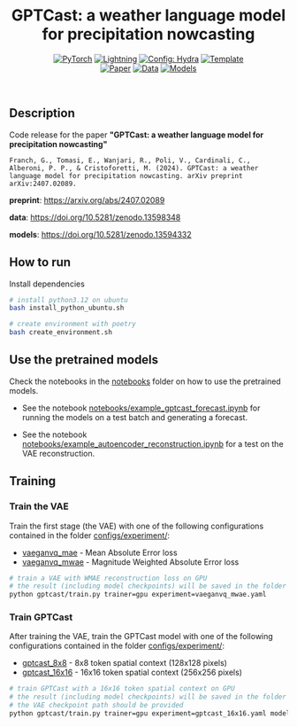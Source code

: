 <div align="center">

# GPTCast: a weather language model for precipitation nowcasting

<a href="https://pytorch.org/get-started/locally/"><img alt="PyTorch" src="https://img.shields.io/badge/PyTorch-ee4c2c?logo=pytorch&logoColor=white"></a>
<a href="https://pytorchlightning.ai/"><img alt="Lightning" src="https://img.shields.io/badge/-Lightning-792ee5?logo=pytorchlightning&logoColor=white"></a>
<a href="https://hydra.cc/"><img alt="Config: Hydra" src="https://img.shields.io/badge/Config-Hydra-89b8cd"></a>
<a href="https://github.com/ashleve/lightning-hydra-template"><img alt="Template" src="https://img.shields.io/badge/-Lightning--Hydra--Template-017F2F?style=flat&logo=github&labelColor=gray"></a><br>
[![Paper](http://img.shields.io/badge/paper-arxiv.2407.02089-B31B1B.svg)](https://arxiv.org/abs/2407.02089)
[![Data](http://img.shields.io/badge/Data-Zenodo-4b44ce.svg)](https://doi.org/10.5281/zenodo.13598348)
[![Models](http://img.shields.io/badge/Models-Zenodo-4b44ce.svg)](https://doi.org/10.5281/zenodo.13594332)

</div>

<br>

## Description

Code release for the paper <b>"GPTCast: a weather language model for precipitation nowcasting"</b>

```
Franch, G., Tomasi, E., Wanjari, R., Poli, V., Cardinali, C., Alberoni, P. P., & Cristoforetti, M. (2024). GPTCast: a weather language model for precipitation nowcasting. arXiv preprint arXiv:2407.02089.
```

<b>preprint</b>: https://arxiv.org/abs/2407.02089

<b>data</b>: https://doi.org/10.5281/zenodo.13598348

<b>models</b>: https://doi.org/10.5281/zenodo.13594332


## How to run

Install dependencies

```bash
# install python3.12 on ubuntu
bash install_python_ubuntu.sh

# create environment with poetry
bash create_environment.sh
```

## Use the pretrained models

Check the notebooks in the [notebooks](notebooks/) folder on how to use the pretrained models.

- See the notebook [notebooks/example_gptcast_forecast.ipynb](notebooks/example_gptcast_forecast.ipynb) for running the models on a test batch and generating a forecast.

- See the notebook [notebooks/example_autoencoder_reconstruction.ipynb](notebooks/example_autoencoder_reconstruction.ipynb) for a test on the VAE reconstruction.

## Training

### Train the VAE
Train the first stage (the VAE) with one of the following configurations contained in the folder [configs/experiment/](configs/experiment/):
- [vaeganvq_mae](configs/experiment/vaeganvq_mae.yaml) - Mean Absolute Error loss
- [vaeganvq_mwae](configs/experiment/vaeganvq_mwae.yaml) - Magnitude Weighted Absolute Error loss

```bash
# train a VAE with WMAE reconstruction loss on GPU
# the result (including model checkpoints) will be saved in the folder `logs/train/`
python gptcast/train.py trainer=gpu experiment=vaeganvq_mwae.yaml 
```

### Train GPTCast
After training the VAE, train the GPTCast model with one of the following configurations contained in the folder [configs/experiment/](configs/experiment/):
- [gptcast_8x8](configs/experiment/gptcast_8x8.yaml) - 8x8 token spatial context (128x128 pixels)
- [gptcast_16x16](configs/experiment/gptcast_16x16.yaml) - 16x16 token spatial context (256x256 pixels)

```bash
# train GPTCast with a 16x16 token spatial context on GPU
# the result (including model checkpoints) will be saved in the folder `logs/train/`
# the VAE checkpoint path should be provided
python gptcast/train.py trainer=gpu experiment=gptcast_16x16.yaml model.first_stage.ckpt_path=<path_to_vae_checkpoint>
```